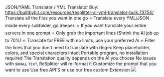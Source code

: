 JSON/YAML Translator / YML Translator
Buy: https://builtbybit.com/resources/resplitter-ai-yml-translator-bulk.73754/
Translate all the files you want in one go ⭐
Translate every YML/JSON inside every subfolder, go deeper. ⭐
If you want translate your entire servers in one prompt ⭐
Only grab the important lines (Shrink the AI job up to 70%) ⭐
Translate for FREE with no limits, use your preferred AI ⭐
Filter the lines that you don't need to translate with Regex
Keep placeholder, colors, and special characters intact
Portable program, no installation required
The Translation quality depends on the AI you choose
No issues with sᴍᴀʟʟ ᴛᴇxᴛ, ReSplitter will re-format it
Customize the prompt that you want to use
Use free API'S or use our free custom Extension
<img src="https://github.com/user-attachments/assets/7a06de2d-ec3c-4ee6-b109-dde3b7c30db3" />
